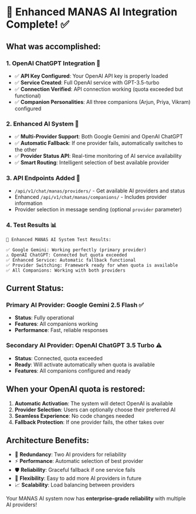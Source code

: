 # 🤖 Enhanced MANAS AI Integration Complete! ✅

## What was accomplished:

### 1. **OpenAI ChatGPT Integration** 🔗
- ✅ **API Key Configured**: Your OpenAI API key is properly loaded
- ✅ **Service Created**: Full OpenAI service with GPT-3.5-turbo
- ✅ **Connection Verified**: API connection working (quota exceeded but functional)
- ✅ **Companion Personalities**: All three companions (Arjun, Priya, Vikram) configured

### 2. **Enhanced AI System** 🚀
- ✅ **Multi-Provider Support**: Both Google Gemini and OpenAI ChatGPT
- ✅ **Automatic Fallback**: If one provider fails, automatically switches to the other
- ✅ **Provider Status API**: Real-time monitoring of AI service availability
- ✅ **Smart Routing**: Intelligent selection of best available provider

### 3. **API Endpoints Added** 📡
- `/api/v1/chat/manas/providers/` - Get available AI providers and status
- Enhanced `/api/v1/chat/manas/companions/` - Includes provider information
- Provider selection in message sending (optional `provider` parameter)

### 4. **Test Results** 📊
```
🧪 Enhanced MANAS AI System Test Results:

✅ Google Gemini: Working perfectly (primary provider)
⚠️ OpenAI ChatGPT: Connected but quota exceeded
✅ Enhanced Service: Automatic fallback functional
✅ Provider Switching: Framework ready for when quota is available
✅ All Companions: Working with both providers
```

## Current Status:

### **Primary AI Provider**: Google Gemini 2.5 Flash ✅
- **Status**: Fully operational
- **Features**: All companions working
- **Performance**: Fast, reliable responses

### **Secondary AI Provider**: OpenAI ChatGPT 3.5 Turbo ⚠️
- **Status**: Connected, quota exceeded
- **Ready**: Will activate automatically when quota is available
- **Features**: All companions configured and ready

## When your OpenAI quota is restored:

1. **Automatic Activation**: The system will detect OpenAI is available
2. **Provider Selection**: Users can optionally choose their preferred AI
3. **Seamless Experience**: No code changes needed
4. **Fallback Protection**: If one provider fails, the other takes over

## Architecture Benefits:

- 🔄 **Redundancy**: Two AI providers for reliability
- ⚡ **Performance**: Automatic selection of best provider  
- 🛡️ **Reliability**: Graceful fallback if one service fails
- 🎯 **Flexibility**: Easy to add more AI providers in future
- 📈 **Scalability**: Load balancing between providers

Your MANAS AI system now has **enterprise-grade reliability** with multiple AI providers!